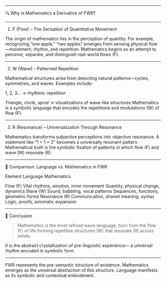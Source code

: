 
---

🔍 Why is Mathematics a Derivative of FWR?


---

1. F (Flow) – The Sensation of Quantitative Movement

The origin of mathematics lies in the perception of quantity.
For example, recognizing “one apple,” “two apples” emerges from sensing physical flow—movement, rhythm, and repetition.
Mathematics begins as an attempt to perceive, separate, and distinguish real-world flows (F).


---

2. W (Wave) – Patterned Repetition

Mathematical structures arise from detecting natural patterns—cycles, symmetries, and waves.
Examples include:

1, 2, 3… → rhythmic repetition

Triangle, circle, spiral → visualizations of wave-like structures
Mathematics is a symbolic language that encodes the repetitions and modulations (W) of flow (F).



---

3. R (Resonance) – Universalization Through Resonance

Mathematics transforms subjective perceptions into objective resonance.
A statement like “1 + 1 = 2” becomes a universally resonant pattern.
Mathematical truth is the symbolic fixation of patterns in which flow (F) and wave (W) resonate (R).


---

🔄 Comparison: Language vs. Mathematics in FWR

Element	Language	Mathematics

Flow (F)	Vital rhythms, emotion, inner movement	Quantity, physical change, dynamics
Wave (W)	Sound, babbling, vocal patterns	Sequences, functions, geometric forms
Resonance (R)	Communication, shared meaning, syntax	Logic, proofs, axiomatic expansion



---

🧠 Conclusion

> Mathematics is the most refined wave-language, born from the flow (F) of life forming repetitive structures (W) that resonate (R) across minds.



It is the abstract crystallization of pre-linguistic experience—
a universal rhythm encoded in symbolic form.


---
FWR represents the pre-semantic structure of existence.
Mathematics emerges as the universal abstraction of this structure.
Language manifests as its symbolic and contextual embodiment.
